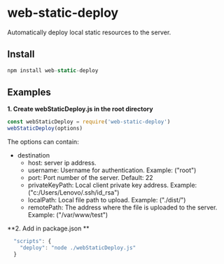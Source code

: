 # web-static-deploy

Automatically deploy local static resources to the server.

## Install

```js
npm install web-static-deploy
```
## Examples

**1. Create  webStaticDeploy.js in the root directory**

```js
const webStaticDeploy = require('web-static-deploy')
webStaticDeploy(options)
```
The options can contain:

- destination
  - host: server ip address.
  - username: Username for authentication. Example: ("root")
  - port: Port number of the server. Default: 22
  - privateKeyPath: Local client private key address. Example: ("c:/Users/Lenovo/.ssh/id_rsa")
  - localPath: Local file path to upload. Example: ("./dist/")
  - remotePath: The address where the file is uploaded to the server. Example: ("/var/www/test")
  
**2. Add in package.json  **

```js
  "scripts": {
    "deploy": "node ./webStaticDeploy.js"
  }
```